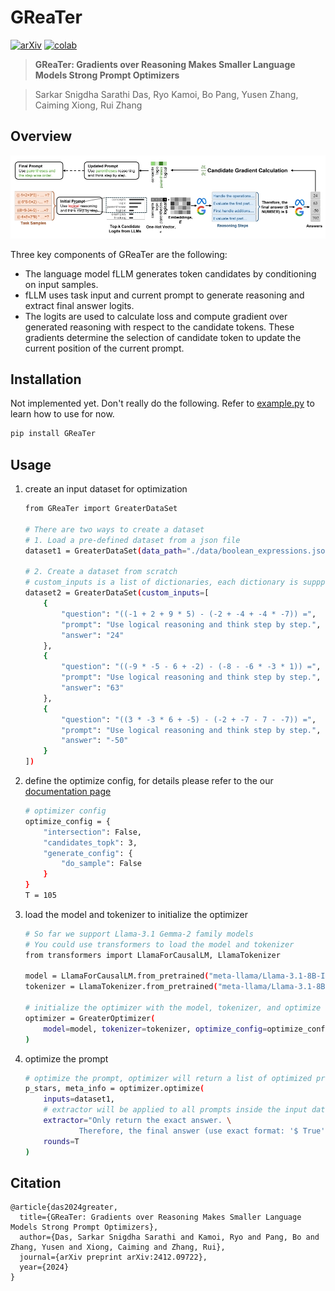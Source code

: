 # GReaTer

[![arXiv](https://img.shields.io/badge/arXiv-2412.09722-b31b1b.svg)](https://arxiv.org/abs/2412.09722)
[![colab](https://colab.research.google.com/assets/colab-badge.svg)](https://colab.research.google.com/drive/1yUPWSG6DuFFD0VIcbCTFdYpxrdT0-Z-f?usp=sharing)

> **GReaTer: Gradients over Reasoning Makes Smaller Language Models Strong Prompt Optimizers**

> Sarkar Snigdha Sarathi Das, Ryo Kamoi, Bo Pang, Yusen Zhang, Caiming Xiong, Rui Zhang

## Overview

![overview](./images/overview.png)

Three key components of GReaTer are the following:

- The language model fLLM generates token candidates by conditioning on input samples.
- fLLM uses task input and current prompt to generate reasoning
and extract final answer logits.
- The logits are used to calculate loss and compute gradient over
generated reasoning with respect to the candidate tokens. These gradients determine the selection
of candidate token to update the current position of the current prompt.

## Installation

Not implemented yet. Don't really do the following. Refer to [example.py](./example.py) to learn how to use for now.

```bash
pip install GReaTer
```

## Usage

1. create an input dataset for optimization

    ```bash
    from GReaTer import GreaterDataSet

    # There are two ways to create a dataset
    # 1. Load a pre-defined dataset from a json file
    dataset1 = GreaterDataSet(data_path="./data/boolean_expressions.jsonl")

    # 2. Create a dataset from scratch
    # custom_inputs is a list of dictionaries, each dictionary is suppposed to contain a question, a prompt, and an answer
    dataset2 = GreaterDataSet(custom_inputs=[
        {
            "question": "((-1 + 2 + 9 * 5) - (-2 + -4 + -4 * -7)) =", 
            "prompt": "Use logical reasoning and think step by step.", 
            "answer": "24"
        },
        {
            "question": "((-9 * -5 - 6 + -2) - (-8 - -6 * -3 * 1)) =",
            "prompt": "Use logical reasoning and think step by step.",
            "answer": "63"
        },
        {
            "question": "((3 * -3 * 6 + -5) - (-2 + -7 - 7 - -7)) =",
            "prompt": "Use logical reasoning and think step by step.",
            "answer": "-50"
        }
    ])
    ```

2. define the optimize config, for details please refer to the our [documentation page](https://www.google.com/)

    ```bash
    # optimizer config
    optimize_config = {
        "intersection": False,
        "candidates_topk": 3,
        "generate_config": {
            "do_sample": False
        }
    }
    T = 105
    ```

3. load the model and tokenizer to initialize the optimizer

    ```bash
    # So far we support Llama-3.1 Gemma-2 family models
    # You could use transformers to load the model and tokenizer
    from transformers import LlamaForCausalLM, LlamaTokenizer

    model = LlamaForCausalLM.from_pretrained("meta-llama/Llama-3.1-8B-Instruct")
    tokenizer = LlamaTokenizer.from_pretrained("meta-llama/Llama-3.1-8B-Instruct")

    # initialize the optimizer with the model, tokenizer, and optimize config
    optimizer = GreaterOptimizer(
        model=model, tokenizer=tokenizer, optimize_config=optimize_config
    )
    ```

4. optimize the prompt

    ```bash
    # optimize the prompt, optimizer will return a list of optimized prompts and some meta information(e.g. id, question, initial prompt)
    p_stars, meta_info = optimizer.optimize(
        inputs=dataset1, 
        # extractor will be applied to all prompts inside the input dataset
        extractor="Only return the exact answer. \
                Therefore, the final answer (use exact format: '$ True' or '$ False') is $ ",
        rounds=T
    )
    ```

## Citation

```plaintext
@article{das2024greater,
  title={GReaTer: Gradients over Reasoning Makes Smaller Language Models Strong Prompt Optimizers},
  author={Das, Sarkar Snigdha Sarathi and Kamoi, Ryo and Pang, Bo and Zhang, Yusen and Xiong, Caiming and Zhang, Rui},
  journal={arXiv preprint arXiv:2412.09722},
  year={2024}
}
```
